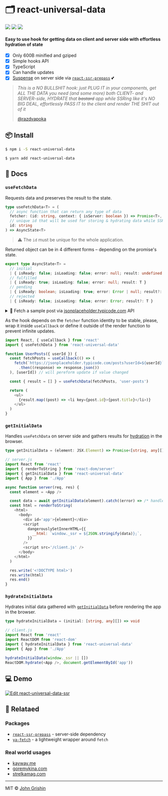 # 🗂 react-universal-data

[![](https://flat.badgen.net/npm/v/react-universal-data)](https://www.npmjs.com/package/react-universal-data) [![](https://flat.badgen.net/bundlephobia/minzip/react-universal-data)](https://bundlephobia.com/result?p=react-universal-data) ![](https://flat.badgen.net/travis/exah/react-universal-data)

#### Easy to use hook for getting data on client and server side with effortless hydration of state

- [x] Only 600B minified and gziped
- [x] Simple hooks API
- [x] TypeScript
- [x] Can handle updates
- [x] [Suspense](http://reactjs.org/docs/concurrent-mode-suspense.html) on server side via [`react-ssr-prepass`](https://github.com/FormidableLabs/react-ssr-prepass) 💕

> _This is a NO BULLSHIT hook: just PLUG IT in your components, get ALL THE DATA you need (and some more) both CLIENT- and SERVER-side, HYDRATE that ~~bastard~~ app while SSRing like it's NO BIG DEAL, effortlessly PASS IT to the client and render THE SHIT out of it_
>
> [@razdvapoka](https://github.com/razdvapoka)

## 📦 Install

```sh
$ npm i -S react-universal-data
```

```sh
$ yarn add react-universal-data
```

## 📖 Docs

### `useFetchData`

Requests data and preserves the result to the state.

```ts
type useFetchData<T> = (
  // async function that can return any type of data
  fetcher: (id: string, context: { isServer: boolean }) => Promise<T>,
  // unique id that will be used for storing & hydrating data while SSR
  id: string
) => AsyncState<T>
```

> ⚠️ The `id` must be unique for the whole application.

Returned object can be in 4 different forms – depending on the promise's state.

```ts
export type AsyncState<T> =
  // initial
  | { isReady: false; isLoading: false; error: null; result: undefined }
  // fulfilled
  | { isReady: true; isLoading: false; error: null; result: T }
  // pending
  | { isReady: boolean; isLoading: true; error: Error | null; result?: T }
  // rejected
  | { isReady: false; isLoading: false; error: Error; result?: T }
```

<details><summary>👀 Fetch a sample post via <a href="https://jsonplaceholder.typicode.com">jsonplaceholder.typicode.com</a> API</summary>

```js
import React from 'react'
import { useFetchData } from 'react-universal-data'

const fetchPost = (id) =>
  fetch(`https://jsonplaceholder.typicode.com/posts/${id}`)
    .then((response) => response.json())

function Post({ id }) {
  const { isReady, isLoading, result, error } = useFetchData(fetchPost, id)

  if (isLoading) {
    return <p>Loading...</p>
  }

  if (error) {
    return <p>Oh no: {error.message}</p>
  }

  // You can depend on `isReady` flag to ensure data loaded correctly
  if (isReady) {
    return (
      <article>
        <h2>{result.title}</h2>
        <p>{result.body}</p>
      </article>
    )
  }

  return null
}
```
</details>

As the hook depends on the `fetcher` function identity to be stable, please, wrap it inside `useCallback` or define it outside of the render function to prevent infinite updates.

```js
import React, { useCallback } from 'react'
import { useFetchData } from 'react-universal-data'

function UserPosts({ userId }) {
  const fetchPosts = useCallback(() => (
    fetch(`https://jsonplaceholder.typicode.com/posts?userId=${userId}`)
      .then((response) => response.json())
  ), [userId]) // will pereform update if value changed

  const { result = [] } = useFetchData(fetchPosts, 'user-posts')

  return (
    <ul>
      {result.map((post) => <li key={post.id}>{post.title}</li>)}
    </ul>
  )
}
```

### `getInitialData`

Handles `useFetchData` on server side and gathers results for [hydration](#hydrateInitialData) in the browser.

```ts
type getInitialData = (element: JSX.Element) => Promise<[string, any][]>
```

```js
// server.js
import React from 'react'
import { renderToString } from 'react-dom/server'
import { getInitialData } from 'react-universal-data'
import { App } from './App'

async function server(req, res) {
  const element = <App />

  const data = await getInitialData(element).catch((error) => /* handle error */)
  const html = renderToString(
    <html>
      <body>
        <div id='app'>{element}</div>
        <script
          dangerouslySetInnerHTML={{
            __html: `window._ssr = ${JSON.stringify(data)};`,
          }}
        />
        <script src='/client.js' />
      </body>
    </html>
  )

  res.write('<!DOCTYPE html>')
  res.write(html)
  res.end()
}
```

### `hydrateInitialData`

Hydrates initial data gathered with [`getInitialData`](#getInitialData) before rendering the app in the browser.

```ts
type hydrateInitialData = (initial: [string, any][]) => void
```

```js
// client.js
import React from 'react'
import ReactDOM from 'react-dom'
import { hydrateInitialData } from 'react-universal-data'
import { App } from './App'

hydrateInitialData(window._ssr || [])
ReactDOM.hydrate(<App />, document.getElementById('app'))
```


## 💻 Demo

[![Edit react-universal-data-ssr](https://codesandbox.io/static/img/play-codesandbox.svg)](https://codesandbox.io/s/react-universal-data-ssr-jp9el?fontsize=14&hidenavigation=1&module=%2Fsrc%2FApp.js&theme=dark)

## 🔗 Relataed

### Packages

- [`react-ssr-prepass`](https://github.com/FormidableLabs/react-ssr-prepass) - server-side dependency
- [`ya-fetch`](https://github.com/exah/ya-fetch) - a lightweight wrapper around `fetch`

### Real world usages

- [kayway.me](https://github.com/exah/kayway)
- [goremykina.com](https://github.com/exah/goremykina)
- [strelkamag.com](https://strelkamag.com)

---

MIT © [John Grishin](http://johngrish.in)
